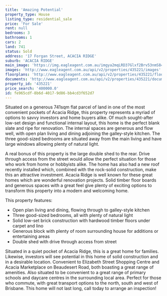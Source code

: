 ```yaml
---
title: 'Amazing Potential'
property_type: House
listing_type: residential_sale
price: 'For Sale'
rent: null
bedrooms: 3
bathrooms: 1
cars: 2
land: 741
status: Sold
address: '17 Forgan Street, ACACIA RIDGE'
suburb: 'ACACIA RIDGE'
main_image: 'https://img.eagleagent.com.au/imgya2mqLRD37Glxf2Brv53nmS8=/1280x854/smart/https://s3-us-west-2.amazonaws.com/eagleagent-orig/images/6821900/128154398-image-M.jpg'
images: 'http://www.eagleagent.com.au/api/v2/properties/435221/images'
floorplans: 'http://www.eagleagent.com.au/api/v2/properties/435221/floorplans'
documents: 'http://www.eagleagent.com.au/api/v2/properties/435221/documents'
property_id: '435221'
price_search: '400000.0'
id: fe965cdf-8b6d-4017-9d86-bb4cd3f652d7
---
```

Situated on a generous 741sqm flat parcel of land in one of the most convenient pockets of Acacia Ridge, this property represents a myriad of options to savvy investors and home buyers alike. Of much sought-after low-set design and functional internal layout, this home is the perfect blank slate and ripe for renovation. The internal spaces are generous and flow well, with open plan living and dining adjoining the galley-style kitchen. The three good-sized bedrooms are situated away from the main living and have large windows allowing plenty of natural light.

A real bonus of this property is the large double shed to the rear. Drive through access from the street would allow the perfect situation for those who work from home or hobbyists alike. The home has also had a new roof recently installed which, combined with the rock-solid construction, make this an attractive investment. Acacia Ridge is well known for these great homes which are wonderful renovation projects. Solid timber floor boards and generous spaces with a great feel give plenty of exciting options to transform this property into a modern and welcoming home.

This property features:

*  Open plan living and dining, flowing through to galley-style kitchen
*  Three good-sized bedrooms, all with plenty of natural light
*  Solid low-set brick construction with hardwood timber floors under carpet and lino
*  Generous block with plenty of room surrounding house for additions or entertaining areas
*  Double shed with drive through access from street

Situated in a quiet pocket of Acacia Ridge, this is a great home for families. Likewise, investors will see potential in this home of solid construction and in a desirable location. Convenient to Elizabeth Street Shopping Centre and Acacia Marketplace on Beaudesert Road, both boasting a great range of amenities. Also situated to be convenient to a great range of primary schools and daycare centres in the surrounding local area. Perfect for those who commute, with great transport options to the north, south and west of Brisbane. This home will not last long, call today to arrange an inspection!